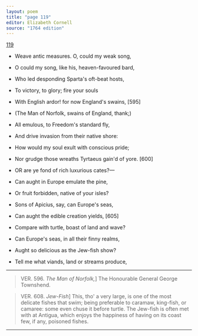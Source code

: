 ```yaml
---
layout: poem
title: "page 119"
editor: Elizabeth Cornell
source: "1764 edition"
---
```


[119]()

- Weave antic measures. O, could my weak song,
- O could my song, like his, heaven-favoured bard,
- Who led desponding Sparta's oft-beat hosts,
- To victory, to glory; fire your souls
- With English ardor! for now England's swains, [595]
- (The Man of Norfolk, swains of England, thank;)
- All emulous, to Freedom's standard fly,
- And drive invasion from their native shore:
- How would my soul exult with conscious pride;
- Nor grudge those wreaths Tyrtaeus gain'd of yore. [600]

- OR are ye fond of rich luxurious cates?—
- Can aught in Europe emulate the pine,
- Or fruit forbidden, native of your isles?
- Sons of Apicius, say, can Europe's seas,
- Can aught the edible creation yields, [605]
- Compare with turtle, boast of land and wave?
- Can Europe's seas, in all their finny realms,
- Aught so delicious as the Jew-fish show?
- Tell me what viands, land or streams produce,

---

> VER. 596. *The Man of Norfolk,*] The Honourable General George Townshend.

> VER. 608. *Jew-Fish*] This, tho' a very large, is one of the most delicate fishes that swim; being preferable to caramaw, king-fish, or camaree: some even chuse it before turtle. The Jew-fish is often met with at Antigua, which enjoys the happiness of having on its coast few, if any, poisoned fishes.

---
